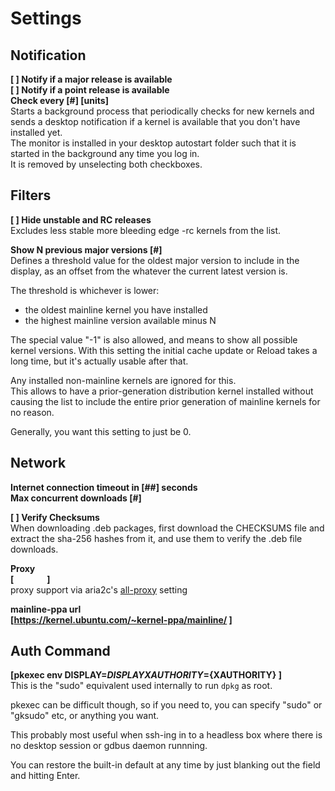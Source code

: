 # Settings

## Notification
**\[ \] Notify if a major release is available**  
**\[ \] Notify if a point release is available**  
**Check every \[#\] \[units\]**  
Starts a background process that periodically checks for new kernels and sends a desktop notification if a kernel is available that you don't have installed yet.  
The monitor is installed in your desktop autostart folder such that it is started in the background any time you log in.  
It is removed by unselecting both checkboxes.  

## Filters
**\[ \] Hide unstable and RC releases**  
Excludes less stable more bleeding edge -rc kernels from the list.

**Show N previous major versions \[#\]**  
Defines a threshold value for the oldest major version to include in the display, as an offset from the whatever the current latest version is.  

The threshold is whichever is lower:  
 - the oldest mainline kernel you have installed
 - the highest mainline version available minus N

The special value "-1" is also allowed, and means to show all possible kernel versions. With this setting the initial cache update or Reload takes a long time, but it's actually usable after that.

Any installed non-mainline kernels are ignored for this.  
This allows to have a prior-generation distribution kernel installed without causing the list to include the entire prior generation of mainline kernels for no reason.  

Generally, you want this setting to just be 0.  

## Network
**Internet connection timeout in \[##\] seconds**  
**Max concurrent downloads \[#\]**  

**\[ \] Verify Checksums**  
When downloading .deb packages, first download the CHECKSUMS file and extract the sha-256 hashes from it, and use them to verify the .deb file downloads.

**Proxy  
\[&nbsp;&nbsp;&nbsp;&nbsp;&nbsp;&nbsp;&nbsp;&nbsp;&nbsp;&nbsp;&nbsp;&nbsp;&nbsp;&nbsp;&nbsp;&nbsp;\]**  
proxy support via aria2c's [all-proxy](https://aria2.github.io/manual/en/html/aria2c.html#cmdoption-all-proxy) setting

**mainline-ppa url  
\[https://kernel.ubuntu.com/~kernel-ppa/mainline/  \]**  

## Auth Command
**\[pkexec env DISPLAY=${DISPLAY} XAUTHORITY=${XAUTHORITY}  \]**  
This is the "sudo" equivalent used internally to run `dpkg` as root.  

pkexec can be difficult though, so if you need to, you can specify "sudo" or "gksudo" etc, or anything you want.  

This probably most useful when ssh-ing in to a headless box where there is no desktop session or gdbus daemon runnning.  

You can restore the built-in default at any time by just blanking out the field and hitting Enter.
